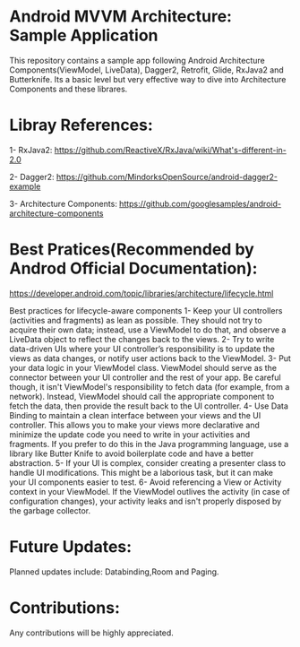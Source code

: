 # Android MVVM Architecture: Sample Application

This repository contains a sample app following Android Architecture Components(ViewModel, LiveData), Dagger2, Retrofit, Glide, RxJava2 and Butterknife. Its a basic level but very effective way to dive into Architecture Components and these librares. 

# Libray References:
1- RxJava2: https://github.com/ReactiveX/RxJava/wiki/What's-different-in-2.0

2- Dagger2: https://github.com/MindorksOpenSource/android-dagger2-example

3- Architecture Components: https://github.com/googlesamples/android-architecture-components

# Best Pratices(Recommended by Androd Official Documentation): 
https://developer.android.com/topic/libraries/architecture/lifecycle.html

Best practices for lifecycle-aware components
1- Keep your UI controllers (activities and fragments) as lean as possible. They should not try to acquire their own data; instead, use a ViewModel to do that, and observe a LiveData object to reflect the changes back to the views.
2- Try to write data-driven UIs where your UI controller’s responsibility is to update the views as data changes, or notify user actions back to the ViewModel.
3- Put your data logic in your ViewModel class. ViewModel should serve as the connector between your UI controller and the rest of your app. Be careful though, it isn't ViewModel's responsibility to fetch data (for example, from a network). Instead, ViewModel should call the appropriate component to fetch the data, then provide the result back to the UI controller.
4- Use Data Binding to maintain a clean interface between your views and the UI controller. This allows you to make your views more declarative and minimize the update code you need to write in your activities and fragments. If you prefer to do this in the Java programming language, use a library like Butter Knife to avoid boilerplate code and have a better abstraction.
5- If your UI is complex, consider creating a presenter class to handle UI modifications. This might be a laborious task, but it can make your UI components easier to test.
6- Avoid referencing a View or Activity context in your ViewModel. If the ViewModel outlives the activity (in case of configuration changes), your activity leaks and isn't properly disposed by the garbage collector.

# Future Updates:
Planned updates include: Databinding,Room and Paging.

# Contributions:
Any contributions will be highly appreciated.
